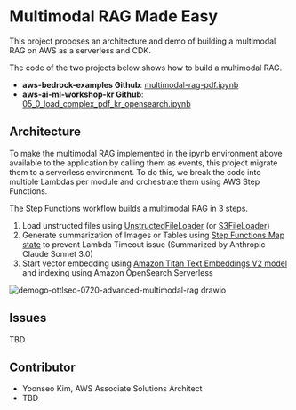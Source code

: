# Multimodal RAG Made Easy

This project proposes an architecture and demo of building a multimodal RAG on AWS as a serverless and CDK. 

The code of the two projects below shows how to build a multimodal RAG. 
- **aws-bedrock-examples Github**: [multimodal-rag-pdf.ipynb](https://github.com/aws-samples/amazon-bedrock-samples/blob/main/rag-solutions/multimodal-rag-pdf/rag/multimodal-rag-pdf.ipynb)
- **aws-ai-ml-workshop-kr Github**: [05_0_load_complex_pdf_kr_opensearch.ipynb](https://github.com/aws-samples/aws-ai-ml-workshop-kr/blob/master/genai/aws-gen-ai-kr/20_applications/02_qa_chatbot/01_preprocess_docs/05_0_load_complex_pdf_kr_opensearch.ipynb)

## Architecture
To make the multimodal RAG implemented in the ipynb environment above available to the application by calling them as events, this project migrate them to a serverless environment. To do this, we break the code into multiple Lambdas per module and orchestrate them using AWS Step Functions. 

The Step Functions workflow builds a multimodal RAG in 3 steps.

1. Load unstructed files using [UnstructedFileLoader](https://python.langchain.com/v0.2/docs/integrations/document_loaders/unstructured_file/) (or [S3FileLoader](https://api.python.langchain.com/en/latest/_modules/langchain_community/document_loaders/s3_file.html#S3FileLoader))
2. Generate summarization of Images or Tables using [Step Functions Map state](https://docs.aws.amazon.com/ko_kr/step-functions/latest/dg/amazon-states-language-map-state.html) to prevent Lambda Timeout issue (Summarized by Anthropic Claude Sonnet 3.0)
3. Start vector embedding using [Amazon Titan Text Embeddings V2 model](https://docs.aws.amazon.com/ko_kr/bedrock/latest/userguide/titan-embedding-models.html) and indexing using Amazon OpenSearch Serverless

![demogo-ottlseo-0720-advanced-multimodal-rag drawio](https://github.com/user-attachments/assets/bb516990-d1a9-4b83-9197-903dca3c2ec0)

## Issues
TBD

## Contributor
- Yoonseo Kim, AWS Associate Solutions Architect   
- TBD
